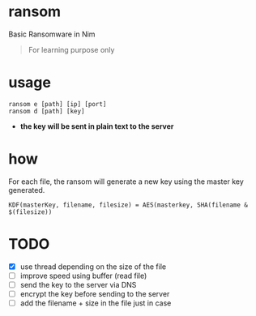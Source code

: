 # ransom
Basic Ransomware in Nim  
> For learning purpose only

# usage
```
ransom e [path] [ip] [port]
ransom d [path] [key]
```
- **the key will be sent in plain text to the server**

# how
For each file, the ransom will generate a new key using the master key generated.  
```
KDF(masterKey, filename, filesize) = AES(masterkey, SHA(filename & $(filesize))
```

# TODO
- [X] use thread depending on the size of the file
- [ ] improve speed using buffer (read file)
- [ ] send the key to the server via DNS
- [ ] encrypt the key before sending to the server
- [ ] add the filename + size in the file just in case
